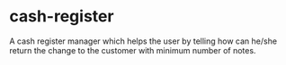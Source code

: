 # cash-register
 A cash register manager which helps the user by telling how can he/she return the change to the customer with minimum number of notes.
